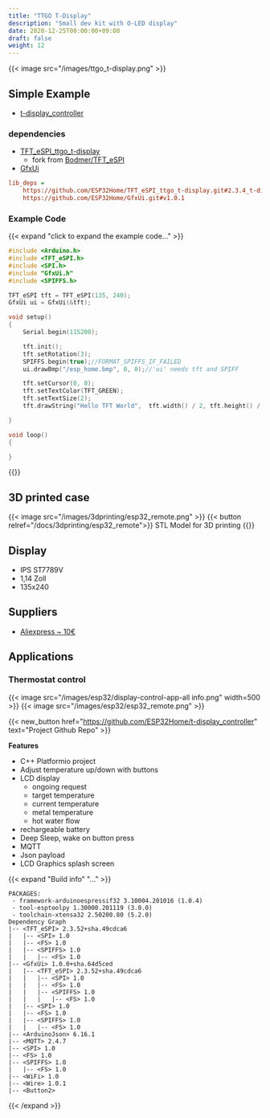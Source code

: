 ```yaml
---
title: "TTGO T-Display"
description: "Small dev kit with O-LED display"
date: 2020-12-25T00:00:00+09:00
draft: false
weight: 12
---
```


{{< image src="/images/ttgo_t-display.png" >}}

## Simple Example
* [t-display_controller](https://github.com/ESP32Home/t-display_controller)

### dependencies
* [TFT_eSPI_ttgo_t-display](https://github.com/ESP32Home/TFT_eSPI_ttgo_t-display)
    * fork from [Bodmer/TFT_eSPI](https://github.com/Bodmer/TFT_eSPI)
* [GfxUi](https://github.com/ESP32Home/GfxUi)

```ini
lib_deps =    
    https://github.com/ESP32Home/TFT_eSPI_ttgo_t-display.git#2.3.4_t-display
    https://github.com/ESP32Home/GfxUi.git#v1.0.1
```
### Example Code
{{< expand "click to expand the example code..." >}}
```c++
#include <Arduino.h>
#include <TFT_eSPI.h>
#include <SPI.h>
#include "GfxUi.h"
#include <SPIFFS.h>

TFT_eSPI tft = TFT_eSPI(135, 240);
GfxUi ui = GfxUi(&tft);

void setup()
{
    Serial.begin(115200);

    tft.init();
    tft.setRotation(3);
    SPIFFS.begin(true);//FORMAT_SPIFFS_IF_FAILED
    ui.drawBmp("/esp_home.bmp", 0, 0);//'ui' needs tft and SPIFF

    tft.setCursor(0, 0);
    tft.setTextColor(TFT_GREEN);
    tft.setTextSize(2);
    tft.drawString("Hello TFT World",  tft.width() / 2, tft.height() / 2 );

}

void loop()
{

}
```
{{</expand>}}
## 3D printed case
{{< image src="/images/3dprinting/esp32_remote.png" >}}
{{< button relref="/docs/3dprinting/esp32_remote">}} STL Model for 3D printing {{</button>}}
## Display
* IPS ST7789V
* 1,14 Zoll
* 135x240

## Suppliers
* [Aliexpress ~ 10€](https://de.aliexpress.com/item/4000829894292.html?spm=a2g0s.9042311.0.0.33794c4dbkKB4T)

## Applications
### Thermostat control

{{< image src="/images/esp32/display-control-app-all info.png"  width=500 >}}
{{< image src="/images/esp32/esp32_remote.png" >}}


{{< new_button href="https://github.com/ESP32Home/t-display_controller" text="Project Github Repo" >}}

**Features**
* C++ Platformio project
* Adjust temperature up/down with buttons
* LCD display
    * ongoing request
    * target temperature
    * current temperature
    * metal temperature
    * hot water flow
* rechargeable battery
* Deep Sleep, wake on button press
* MQTT
* Json payload
* LCD Graphics splash screen

{{< expand "Build info" "..." >}}
```log
PACKAGES:
 - framework-arduinoespressif32 3.10004.201016 (1.0.4)
 - tool-esptoolpy 1.30000.201119 (3.0.0)
 - toolchain-xtensa32 2.50200.80 (5.2.0)
Dependency Graph
|-- <TFT_eSPI> 2.3.52+sha.49cdca6
|   |-- <SPI> 1.0
|   |-- <FS> 1.0
|   |-- <SPIFFS> 1.0
|   |   |-- <FS> 1.0
|-- <GfxUi> 1.0.0+sha.64d5ced
|   |-- <TFT_eSPI> 2.3.52+sha.49cdca6
|   |   |-- <SPI> 1.0
|   |   |-- <FS> 1.0
|   |   |-- <SPIFFS> 1.0
|   |   |   |-- <FS> 1.0
|   |-- <SPI> 1.0
|   |-- <FS> 1.0
|   |-- <SPIFFS> 1.0
|   |   |-- <FS> 1.0
|-- <ArduinoJson> 6.16.1
|-- <MQTT> 2.4.7
|-- <SPI> 1.0
|-- <FS> 1.0
|-- <SPIFFS> 1.0
|   |-- <FS> 1.0
|-- <WiFi> 1.0
|-- <Wire> 1.0.1
|-- <Button2>
```
{{< /expand >}}